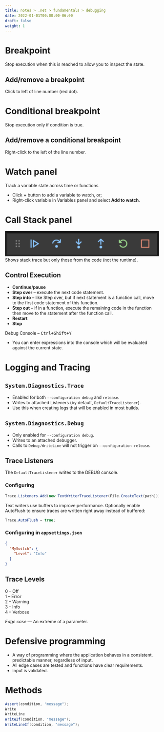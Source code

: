 ```yaml
---
title: notes > .net > fundamentals > debugging
date: 2022-01-01T00:00:00-06:00
draft: false
weight: 1
---
```


# Breakpoint
Stop execution when this is reached to allow you to inspect the state.

## Add/remove a breakpoint
Click to left of line number (red dot).

# Conditional breakpoint
Stop execution only if condition is true.

## Add/remove a conditional breakpoint
Right-click to the left of the line number.

# Watch panel
Track a variable state across time or functions.
- Click **+** button to add a variable to watch, or;
- Right-click variable in Variables panel and select **Add to watch**.
	
# Call Stack panel
![call stack panel](call-stack-panel.png)  
Shows stack trace but only those from the code (not the runtime).

## Control Execution
- **Continue**/**pause**
- **Step over** – execute the next code statement.
- **Step into** – like Step over, but if next statement is a function call, move to the first code statement of this function.
- **Step out** – if in a function, execute the remaining code in the function then move to the statement after the function call.
- **Restart**
- **Stop**

Debug Console – <kbd>Ctrl+Shift+Y</kdb>
- You can enter expressions into the console which will be evaluated against the current state.

# Logging and Tracing
## `System.Diagnostics.Trace` 
- Enabled for both `--configuration debug` and `release`.  
- Writes to attached Listeners (by default, `DefaultTraceListener`).
- Use this when creating logs that will be enabled in most builds.

## `System.Diagnostics.Debug`
- Only enabled for `--configuration debug`.
- Writes to an attached debugger.
- Calls to `Debug.WriteLine` will not trigger on `--configuration release`.

## Trace Listeners
The `DefaultTraceListener` writes to the DEBUG console.

### Configuring
```cs
Trace.Listeners.Add(new TextWriterTraceListener(File.CreateText(path)));
```

Text writers use buffers to improve performance.  Optionally enable AutoFlush to ensure traces are written right away instead of buffered:
```cs
Trace.AutoFlush = true;
```

### Configuring in `appsettings.json`
```json
{
  "MySwitch": {
    "Level": "Info"
  }
}
```

## Trace Levels
0 – Off  
1 – Error  
2 – Warning  
3 – Info  
4 – Verbose  

*Edge case* — An extreme of a parameter.

# Defensive programming
- A way of programming where the application behaves in a consistent, predictable manner, regardless of input.
- All edge cases are tested and functions have clear requirements.
- Input is validated.

# Methods
```cs
Assert(condition, "message");
Write
WriteLine
WriteIf(condition, "message");
WriteLineIf(condition, "message");
```

